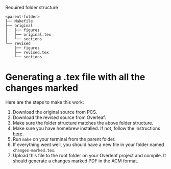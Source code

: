 Required folder structure

```
<parent-folder>
├── Makefile
├── original
│   ├── figures
│   ├── original.tex
│   └── sections
└── revised
	├── figures
	├── revised.tex
	└── sections
```

# Generating a .tex file with all the changes marked

Here are the steps to make this work: 

1. Download the original source from PCS. 
2. Download the revised source from Overleaf. 
3. Make sure the folder structure matches the above folder structure. 
4. Make sure you have homebrew installed. If not, follow the instructions [here](https://docs.brew.sh/Installation).
4. Run `make` on your terminal from the parent folder.
5. If everything went well, you should have a new file in your folder named `changes-marked.tex`. 
6. Upload this file to the root folder on your Overleaf project and compile. It should generate a changes marked PDF in the ACM format.